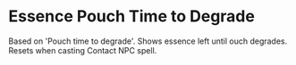 # Essence Pouch Time to Degrade
Based on 'Pouch time to degrade'. Shows essence left until ouch degrades. Resets when casting Contact NPC spell.